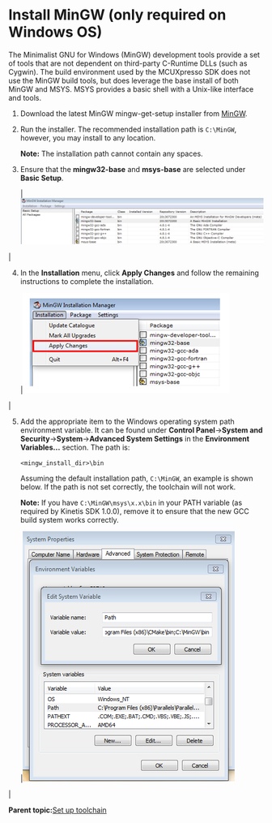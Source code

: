# Install MinGW \(only required on Windows OS\)

The Minimalist GNU for Windows \(MinGW\) development tools provide a set of tools that are not dependent on third-party C-Runtime DLLs \(such as Cygwin\). The build environment used by the MCUXpresso SDK does not use the MinGW build tools, but does leverage the base install of both MinGW and MSYS. MSYS provides a basic shell with a Unix-like interface and tools.

1.  Download the latest MinGW mingw-get-setup installer from [MinGW](http://sourceforge.net/projects/mingw/files/Installer/).
2.  Run the installer. The recommended installation path is `C:\MinGW`, however, you may install to any location.

    **Note:** The installation path cannot contain any spaces.

3.  Ensure that the **mingw32-base** and **msys-base** are selected under **Basic Setup**.

    |![](../images/setup_mingw_and_msys.png "Set up MinGW and MSYS")

|

4.  In the **Installation** menu, click **Apply Changes** and follow the remaining instructions to complete the installation.

    |![](../images/complete_mingw_and_msys_installation.png "Complete MinGW and MSYS installation")

|

5.  Add the appropriate item to the Windows operating system path environment variable. It can be found under **Control Panel**-\>**System and Security**-\>**System**-\>**Advanced System Settings** in the **Environment Variables...** section. The path is:

    ```
    <mingw_install_dir>\bin
    ```

    Assuming the default installation path, `C:\MinGW`, an example is shown below. If the path is not set correctly, the toolchain will not work.

    **Note:** If you have `C:\MinGW\msys\x.x\bin` in your PATH variable \(as required by Kinetis SDK 1.0.0\), remove it to ensure that the new GCC build system works correctly.

    |![](../images/add_path_systems_environment.png "Add Path to systems environment")

|


**Parent topic:**[Set up toolchain](../topics/set_up_toolchain.md)

